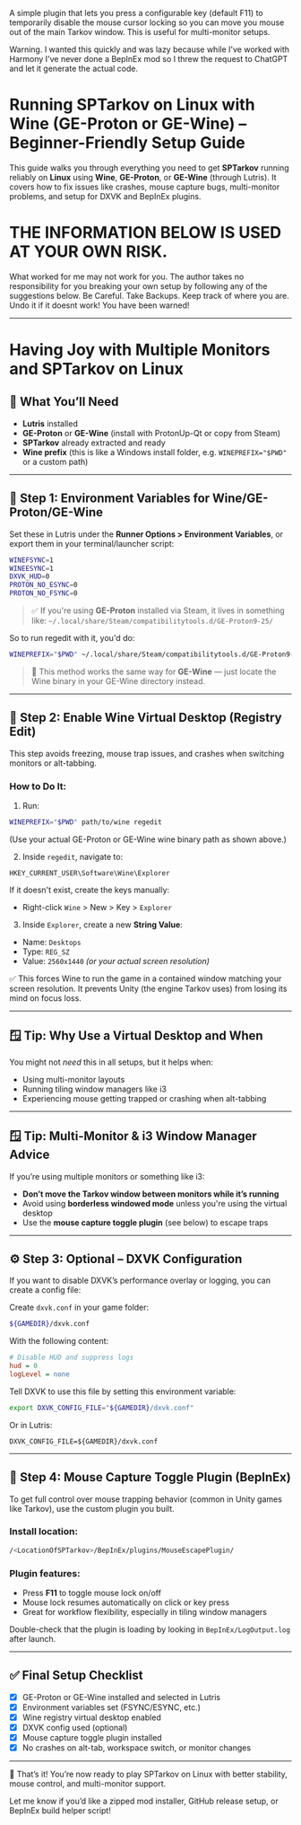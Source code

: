 ​A simple plugin that lets you press a configurable key (default F11) to temporarily disable the mouse cursor locking so you can move you mouse out of the main Tarkov window. This is useful for multi-monitor setups.​


Warning. I wanted this quickly and was lazy because while I've worked with Harmony I've never done a BepInEx mod so I threw the request to ChatGPT and let it generate the actual code.
​

# Running SPTarkov on Linux with Wine (GE-Proton or GE-Wine) – Beginner-Friendly Setup Guide

This guide walks you through everything you need to get **SPTarkov** running reliably on **Linux** using **Wine**, **GE-Proton**, or **GE-Wine** (through Lutris). It covers how to fix issues like crashes, mouse capture bugs, multi-monitor problems, and setup for DXVK and BepInEx plugins.


# THE INFORMATION BELOW IS USED AT YOUR OWN RISK.
What worked for me may not work for you. The author takes no responsibility for you breaking your own setup by following any of the suggestions below. Be Careful. Take Backups. Keep track of where you are. Undo it if it doesnt work! You have been warned!

---

# Having Joy with Multiple Monitors and SPTarkov on Linux

## 🧩 What You’ll Need
- **Lutris** installed
- **GE-Proton** or **GE-Wine** (install with ProtonUp-Qt or copy from Steam)
- **SPTarkov** already extracted and ready
- **Wine prefix** (this is like a Windows install folder, e.g. `WINEPREFIX="$PWD"` or a custom path)

---

## 🔧 Step 1: Environment Variables for Wine/GE-Proton/GE-Wine
Set these in Lutris under the **Runner Options > Environment Variables**, or export them in your terminal/launcher script:

```bash
WINEFSYNC=1
WINEESYNC=1
DXVK_HUD=0
PROTON_NO_ESYNC=0
PROTON_NO_FSYNC=0
```

> ✅ If you're using **GE-Proton** installed via Steam, it lives in something like:
> `~/.local/share/Steam/compatibilitytools.d/GE-Proton9-25/`

So to run regedit with it, you'd do:
```bash
WINEPREFIX="$PWD" ~/.local/share/Steam/compatibilitytools.d/GE-Proton9-25/files/bin/wine regedit
```

> 🧠 This method works the same way for **GE-Wine** — just locate the Wine binary in your GE-Wine directory instead.

---

## 🧰 Step 2: Enable Wine Virtual Desktop (Registry Edit)
This step avoids freezing, mouse trap issues, and crashes when switching monitors or alt-tabbing.

### How to Do It:
1. Run:
```bash
WINEPREFIX="$PWD" path/to/wine regedit
```
(Use your actual GE-Proton or GE-Wine wine binary path as shown above.)

2. Inside `regedit`, navigate to:
```
HKEY_CURRENT_USER\Software\Wine\Explorer
```
If it doesn't exist, create the keys manually:
- Right-click `Wine` > New > Key > `Explorer`

3. Inside `Explorer`, create a new **String Value**:
- Name: `Desktops`
- Type: `REG_SZ`
- Value: `2560x1440` *(or your actual screen resolution)*

✅ This forces Wine to run the game in a contained window matching your screen resolution. It prevents Unity (the engine Tarkov uses) from losing its mind on focus loss.

---

## 🪟 Tip: Why Use a Virtual Desktop and When
You might not *need* this in all setups, but it helps when:
- Using multi-monitor layouts
- Running tiling window managers like i3
- Experiencing mouse getting trapped or crashing when alt-tabbing

---

## 🪟 Tip: Multi-Monitor & i3 Window Manager Advice
If you’re using multiple monitors or something like i3:
- **Don’t move the Tarkov window between monitors while it’s running**
- Avoid using **borderless windowed mode** unless you're using the virtual desktop
- Use the **mouse capture toggle plugin** (see below) to escape traps

---

## ⚙️ Step 3: Optional – DXVK Configuration
If you want to disable DXVK’s performance overlay or logging, you can create a config file:

Create `dxvk.conf` in your game folder:
```bash
${GAMEDIR}/dxvk.conf
```

With the following content:
```ini
# Disable HUD and suppress logs
hud = 0
logLevel = none
```

Tell DXVK to use this file by setting this environment variable:
```bash
export DXVK_CONFIG_FILE="${GAMEDIR}/dxvk.conf"
```

Or in Lutris:
```
DXVK_CONFIG_FILE=${GAMEDIR}/dxvk.conf
```

---

## 🔌 Step 4: Mouse Capture Toggle Plugin (BepInEx)
To get full control over mouse trapping behavior (common in Unity games like Tarkov), use the custom plugin you built.

### Install location:
```bash
/<LocationOfSPTarkov>/BepInEx/plugins/MouseEscapePlugin/
```

### Plugin features:
- Press **F11** to toggle mouse lock on/off
- Mouse lock resumes automatically on click or key press
- Great for workflow flexibility, especially in tiling window managers

Double-check that the plugin is loading by looking in `BepInEx/LogOutput.log` after launch.

---

## ✅ Final Setup Checklist
- [x] GE-Proton or GE-Wine installed and selected in Lutris
- [x] Environment variables set (FSYNC/ESYNC, etc.)
- [x] Wine registry virtual desktop enabled
- [x] DXVK config used (optional)
- [x] Mouse capture toggle plugin installed
- [x] No crashes on alt-tab, workspace switch, or monitor changes

---

🎉 That’s it! You’re now ready to play SPTarkov on Linux with better stability, mouse control, and multi-monitor support.

Let me know if you’d like a zipped mod installer, GitHub release setup, or BepInEx build helper script!


